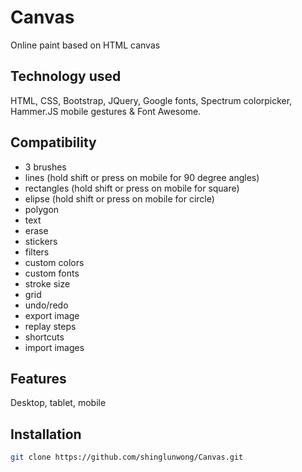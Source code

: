 # Canvas

Online paint based on HTML canvas

## Technology used

HTML, CSS, Bootstrap, JQuery, Google fonts, Spectrum colorpicker, Hammer.JS mobile gestures & Font Awesome.

## Compatibility

- 3 brushes
- lines (hold shift or press on mobile for 90 degree angles)
- rectangles (hold shift or press on mobile for square)
- elipse (hold shift or press on mobile for circle)
- polygon
- text
- erase
- stickers
- filters
- custom colors
- custom fonts
- stroke size
- grid
- undo/redo
- export image
- replay steps
- shortcuts
- import images

## Features

Desktop, tablet, mobile

## Installation

```bash
git clone https://github.com/shinglunwong/Canvas.git
```
